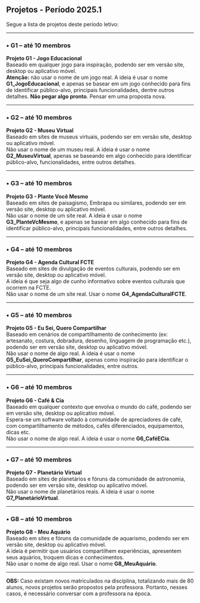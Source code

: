 ## **Projetos - Período 2025.1**

Segue a lista de projetos deste período letivo:

---

### • G1 – até 10 membros  
**Projeto G1 - Jogo Educacional**  
Baseado em qualquer jogo para inspiração, podendo ser em versão site, desktop ou aplicativo móvel.  
**Atenção:** não usar o nome de um jogo real. A ideia é usar o nome **G1_JogoEducacional**, e apenas se basear em um jogo conhecido para fins de identificar público-alvo, principais funcionalidades, dentre outros detalhes. **Não pegar algo pronto**. Pensar em uma proposta nova.

---

### • G2 – até 10 membros  
**Projeto G2 - Museu Virtual**  
Baseado em sites de museus virtuais, podendo ser em versão site, desktop ou aplicativo móvel.  
Não usar o nome de um museu real. A ideia é usar o nome **G2_MuseuVirtual**, apenas se baseando em algo conhecido para identificar público-alvo, funcionalidades, entre outros detalhes.

---

### • G3 – até 10 membros  
**Projeto G3 - Plante Você Mesmo**  
Baseado em sites de paisagismo, Embrapa ou similares, podendo ser em versão site, desktop ou aplicativo móvel.  
Não usar o nome de um site real. A ideia é usar o nome **G3_PlanteVcMesmo**, e apenas se basear em algo conhecido para fins de identificar público-alvo, principais funcionalidades, entre outros detalhes.

---

### • G4 – até 10 membros  
**Projeto G4 - Agenda Cultural FCTE**  
Baseado em sites de divulgação de eventos culturais, podendo ser em versão site, desktop ou aplicativo móvel.  
A ideia é que seja algo de cunho informativo sobre eventos culturais que ocorrem na FCTE.  
Não usar o nome de um site real. Usar o nome **G4_AgendaCulturalFCTE**.

---

### • G5 – até 10 membros  
**Projeto G5 - Eu Sei, Quero Compartilhar**  
Baseado em cenários de compartilhamento de conhecimento (ex: artesanato, costura, dobradura, desenho, linguagem de programação etc.), podendo ser em versão site, desktop ou aplicativo móvel.  
Não usar o nome de algo real. A ideia é usar o nome **G5_EuSei_QueroCompartilhar**, apenas como inspiração para identificar o público-alvo, principais funcionalidades, entre outros.

---

### • G6 – até 10 membros  
**Projeto G6 - Café & Cia**  
Baseado em qualquer contexto que envolva o mundo do café, podendo ser em versão site, desktop ou aplicativo móvel.  
Espera-se um software voltado à comunidade de apreciadores de café, com compartilhamento de métodos, cafés diferenciados, equipamentos, dicas etc.  
Não usar o nome de algo real. A ideia é usar o nome **G6_CaféECia**.

---

### • G7 – até 10 membros  
**Projeto G7 - Planetário Virtual**  
Baseado em sites de planetários e fóruns da comunidade de astronomia, podendo ser em versão site, desktop ou aplicativo móvel.  
Não usar o nome de planetários reais. A ideia é usar o nome **G7_PlanetárioVirtual**.

---

### • G8 – até 10 membros  
**Projeto G8 - Meu Aquário**  
Baseado em sites e fóruns da comunidade de aquarismo, podendo ser em versão site, desktop ou aplicativo móvel.  
A ideia é permitir que usuários compartilhem experiências, apresentem seus aquários, troquem dicas e conhecimentos.  
Não usar o nome de algo real. Usar o nome **G8_MeuAquário**.

---

**OBS:** Caso existam novos matriculados na disciplina, totalizando mais de 80 alunos, novos projetos serão propostos pela professora. Portanto, nesses casos, é necessário conversar com a professora na época.
